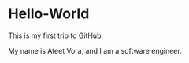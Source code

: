 # Hello-World
This is my first trip to GitHub

My name is Ateet Vora, and I am a software engineer. 
